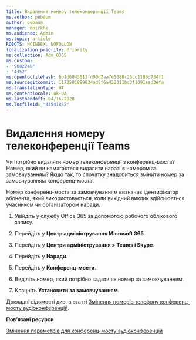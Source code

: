 ```yaml
---
title: Видалення номеру телеконференції Teams
ms.author: pebaum
author: pebaum
manager: mnirkhe
ms.audience: Admin
ms.topic: article
ROBOTS: NOINDEX, NOFOLLOW
localization_priority: Priority
ms.collection: Adm_O365
ms.custom:
- "9002248"
- "4352"
ms.openlocfilehash: 6b1d6043013fd90d2aa7e5688c25cc1186d734f1
ms.sourcegitcommit: 1173501899034ad5f6a432311bc3f1091ead3efa
ms.translationtype: HT
ms.contentlocale: uk-UA
ms.lasthandoff: 04/16/2020
ms.locfileid: "43541862"
---
```

# <a name="teams-dial-in-conferencing-number-removal"></a>Видалення номеру телеконференції Teams

Чи потрібно видаляти номер телеконференції з конференц-моста? Номер, який ви намагаєтеся видалити наразі є номером за замовчуванням? Якщо так, то спочатку знадобиться змінити номер за замовчуванням конференц-моста.

Номер конференц-моста за замовчуванням визначає ідентифікатор абонента, який використовується, коли вихідний виклик здійснюється учасником чи організатором наради.

1. Увійдіть у службу Office 365 за допомогою робочого облікового запису.

2. Перейдіть у **Центр адміністрування Microsoft 365**.

3. Перейдіть у **Центри адміністрування > Teams і Skype**.

4. Перейдіть у **Наради**.

5. Перейдіть у **Конференц-мости**.

6. Виділіть номер, який потрібно задати як номер за замовчуванням.

7. Клацніть **Установити за замовчуванням**.

Докладні відомості див. в статті [Змінення номерів телефону конференц-мосту аудіоконференцій](https://docs.microsoft.com/microsoftteams/change-the-phone-numbers-on-your-audio-conferencing-bridge).

**Пов’язані ресурси**

[Змінення параметрів для конференц-мосту аудіоконференцій](https://docs.microsoft.com/microsoftteams/change-the-settings-for-an-audio-conferencing-bridge)
